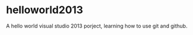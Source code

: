 helloworld2013
==============

A hello world visual studio 2013 porject, learning how to use git and github.
